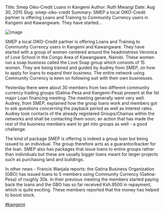 Title: Smep Oiko-Credit Loans in Kangemi
Author: Ruth Mwangi
Date: Aug 30, 2015
Slug: smep-oiko-credit
Summary: SMEP a local OIKO-Credit partner is offering Loans and Training to
Community Currency users in Kangemi and Kawangware. They have
started...

![image](images/blog/smep-oiko-credit1.webp)

SMEP a local OIKO-Credit partner is offering Loans and Training to
Community Currency users in Kangemi and Kawangware. They have started
with a group of women centered around the headmistress Veronica of Love
School in the Congo Area of Kawangware, Nairobi. These women run a soap
business called the Love Soap group which consists of 15 women. They are
being trained and guided by Audrey from SMEP, on how to apply for loans
to expand their business. The entire network using Community Currency is
keen on following suit with their own businesses.

Yesterday there were about 30 members from two different community
currency trading groups (Gatina-Pesa and Kangemi-Pesa) present at the
1st major Loan financing meeting. The meeting generally went very well.
Audrey, from SMEP, explained how the group loans work and members got to
ask questions concerning the payback period as well as interest rates.
Audrey took contacts of the already registered Groups/Chamas within the
networks and shall be contacting them soon; an action that has made the
rest of the business members want to get into groups as well - a good
challenge.

The kind of package SMEP is offering is indeed a group loan but being
issued to an individual. The group therefore acts as a guarantor/backer
for the loan. SMEP also has packages that issue loans to entire groups
rather than individuals but these are usually bigger loans meant for
larger projects such as purchasing land and buildings.

In other news - Francis Wanjala reports: the Gatina Business
Organization (GBO) has issued loans to 5 members using Community
Currency (Gatina-Pesa) of roughly 30k. In their previous meeting the
members started paying back the loans and the GBO has so far received
Ksh.9500 in repayment, which is quite exciting. These members reported
that the money has helped to boost stock.

[#kangemi](https://www.grassrootseconomics.org/blog/hashtags/kangemi)
